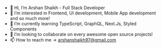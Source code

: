 - 👋 Hi, I’m Arshan Shaikh - Full Stack Developer 
- 👀 I’m interested in Frontend, UI development, Mobile App development and so much more!
- 🌱 I’m currently learning TypeScript, GraphQL, Next.Js, Styled Components
- 💞️ I’m looking to collaborate on every awesome open source projects!
- 📫 How to reach me -> arshanshaikh97@gmail.com

<!---
arshan97/arshan97 is a ✨ special ✨ repository because its `README.md` (this file) appears on your GitHub profile.
You can click the Preview link to take a look at your changes.
--->
